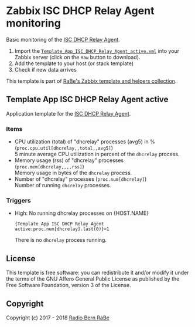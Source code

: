 # Zabbix ISC DHCP Relay Agent monitoring
Basic monitoring of the [ISC DHCP Relay Agent](https://www.isc.org/downloads/dhcp/).

1. Import the
   [`Template_App_ISC_DHCP_Relay_Agent_active.xml`](Template_App_ISC_DHCP_Relay_Agent_active.xml)
   into your Zabbix server (click on the `Raw` button to download).
2. Add the template to your host (or stack template)
3. Check if new data arrives

This template is part of [RaBe's Zabbix template and helpers
collection](https://github.com/radiorabe/rabe-zabbix).
## Template App ISC DHCP Relay Agent active
Application template for the [ISC DHCP Relay Agent](https://www.isc.org/downloads/dhcp/).
### Items
* CPU utilization (total) of "dhcrelay" processes (avg5) in % (`proc.cpu.util[dhcrelay,,total,,avg5]`)  
  5 minute average CPU utilization in percent of the `dhcrelay` process.
* Memory usage (rss) of "dhcrelay" processes (`proc.mem[dhcrelay,,,,rss]`)  
  Memory usage in bytes of the `dhcrelay` process.
* Number of "dhcrelay" processes (`proc.num[dhcrelay]`)  
  Number of running `dhcrelay` processes.
### Triggers
* High: No running dhcrelay processes on {HOST.NAME}
  ```
  {Template App ISC DHCP Relay Agent active:proc.num[dhcrelay].last(0)}<1
  ```
  There is no `dhcrelay` process running.

## License
This template is free software: you can redistribute it and/or modify it under
the terms of the GNU Affero General Public License as published by the Free
Software Foundation, version 3 of the License.

## Copyright
Copyright (c) 2017 - 2018 [Radio Bern RaBe](http://www.rabe.ch)
